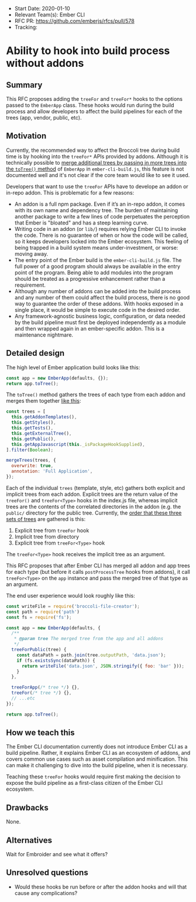 - Start Date: 2020-01-10
- Relevant Team(s): Ember CLI
- RFC PR: https://github.com/emberjs/rfcs/pull/578
- Tracking:

# Ability to hook into build process without addons

## Summary

This RFC proposes adding the `treeFor` and `treeFor*` hooks to the options passed to the `EmberApp` class.
These hooks would run during the build process and allow developers to affect the build
pipelines for each of the trees (app, vendor, public, etc).

## Motivation

Currently, the recommended way to affect the Broccoli tree during build time is by hooking into
the `treeFor*` APIs provided by addons. Although it is technically possible to [merge additional
trees by passing in more trees into the `toTree()` method][1] of `EmberApp` in `ember-cli-build.js`,
this feature is not documented well and it's not clear if the core team would like to see it used.

Developers that want to use the `treeFor` APIs have to develope an addon or in-repo addon.
This is problematic for a few reasons:

- An addon is a full npm package. Even if it’s an in-repo addon, it comes with its own name and
dependency tree. The burden of maintaining another package to write a few lines
of code perpetuates the perception that Ember is "bloated" and has a steep learning curve.
- Writing code in an addon (or `lib/`) requires relying Ember CLI to invoke the code. There is no
guarantee of when or how the code will be called, so it keeps developers locked into the Ember
ecosystem. This feeling of being trapped in a build system means under-investment,
or worse: moving away.
- The entry point of the Ember build is the `ember-cli-build.js` file. The full power of a good
program should always be available in the entry point of the program. Being able to add modules
into the program should be treated as a progressive enhancement rather than a requirement.
- Although any number of addons can be added into the build process and any number of them could
affect the build process, there is no good way to guarantee the order of these addons. With hooks
exposed in a single place, it would be simple to execute code in the desired order.
- Any framework-agnostic business logic, configuration, or data needed by the build pipeline
must first be deployed independently as a module and then wrapped again in an ember-specific addon. This is a maintenance nightmare.

## Detailed design

The high level of Ember application build looks like this:

```js
const app = new EmberApp(defaults, {});
return app.toTree();
```

The `toTree()` method gathers the trees of each type from each addon and merges them together [like this][3]:

```js
const trees = [
  this.getAddonTemplates(),
  this.getStyles(),
  this.getTests(),
  this.getExternalTree(),
  this.getPublic(),
  this.getAppJavascript(this._isPackageHookSupplied),
].filter(Boolean);

mergeTrees(trees, {
  overwrite: true,
  annotation: 'Full Application',
});
```

Each of the individual `trees` (template, style, etc) gathers both explicit and implicit trees
from each addon. Explicit trees are the return value of the `treeFor()` and `treeFor<Type>` hooks
in the index.js file, whereas implicit trees are the contents of the correlated directories in the
addon (e.g. the `public/` directory for the public tree. Currently, the [order that these three sets
of trees][4] are gathered is this:

1. Explicit tree from `treeFor` hook
1. Implicit tree from directory
1. Explicit tree from `treeFor<Type>` hook

The `treeFor<Type>` hook receives the implicit tree as an argument.

This RFC proposes that after Ember CLI has merged all addon and app trees for each type (but before
it calls `postProcessTree` hooks from addons), it call `treeFor<Type>` on the `app` instance and
pass the merged tree of that type as an argument.

The end user experience would look roughly like this:

```js
const writeFile = require('broccoli-file-creator');
const path = require('path')
const fs = require('fs');

const app = new EmberApp(defaults, {
  /**
   * @param tree The merged tree from the app and all addons
   */
  treeForPublic(tree) {
    const dataPath = path.join(tree.outputPath, 'data.json');
    if (fs.existsSync(dataPath)) {
      return writeFile('data.json', JSON.stringify({ foo: 'bar' }));
    }
  },

  treeForApp(/* tree */) {},
  treeFor(/* tree */) {},
  // ...etc
});

return app.toTree();
```

## How we teach this

The Ember CLI documentation currently does not introduce Ember CLI as a build pipeline. Rather,
it explains Ember CLI as an ecosystem of addons, and covers common use cases such as asset compilation
and minification. This can make it challenging to dive into the build pipeline, when it is necessary.

Teaching these `treeFor` hooks would require first making the decision to expose the build pipeline
as a first-class citizen of the Ember CLI ecosystem.

## Drawbacks

None.

## Alternatives

Wait for Embroider and see what it offers?

## Unresolved questions

- Would these hooks be run before or after the addon hooks and will that cause any complications?

[1]: https://github.com/ember-cli/ember-cli/blob/v3.15.1/lib/broccoli/ember-app.js#L1791-L1799
[2]: https://github.com/ember-cli/ember-cli/blob/v3.18.0/lib/broccoli/ember-app.js#L697-L711
[3]: https://github.com/ember-cli/ember-cli/blob/v3.18.0/lib/broccoli/ember-app.js#L1646-L1649
[4]: https://github.com/ember-cli/ember-cli/blob/v3.18.0/lib/models/addon.js#L627-L632

